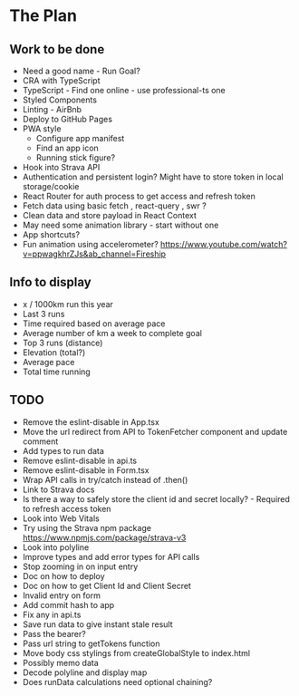 # The Plan

## Work to be done

- Need a good name - Run Goal?
- CRA with TypeScript
- TypeScript - Find one online - use professional-ts one
- Styled Components
- Linting - AirBnb
- Deploy to GitHub Pages
- PWA style
  - Configure app manifest
  - Find an app icon
  - Running stick figure?
- Hook into Strava API
- Authentication and persistent login? Might have to store token in local storage/cookie
- React Router for auth process to get access and refresh token
- Fetch data using basic fetch , react-query , swr ?
- Clean data and store payload in React Context
- May need some animation library - start without one
- App shortcuts?
- Fun animation using accelerometer? https://www.youtube.com/watch?v=ppwagkhrZJs&ab_channel=Fireship

## Info to display

- x / 1000km run this year
- Last 3 runs
- Time required based on average pace
- Average number of km a week to complete goal
- Top 3 runs (distance)
- Elevation (total?)
- Average pace
- Total time running

## TODO

- Remove the eslint-disable in App.tsx
- Move the url redirect from API to TokenFetcher component and update comment
- Add types to run data
- Remove eslint-disable in api.ts
- Remove eslint-disable in Form.tsx
- Wrap API calls in try/catch instead of .then()
- Link to Strava docs
- Is there a way to safely store the client id and secret locally? - Required to refresh access token
- Look into Web Vitals
- Try using the Strava npm package https://www.npmjs.com/package/strava-v3
- Look into polyline
- Improve types and add error types for API calls
- Stop zooming in on input entry
- Doc on how to deploy
- Doc on how to get Client Id and Client Secret
- Invalid entry on form
- Add commit hash to app
- Fix any in api.ts
- Save run data to give instant stale result
- Pass the bearer?
- Pass url string to getTokens function
- Move body css stylings from createGlobalStyle to index.html
- Possibly memo data
- Decode polyline and display map
- Does <Info /> runData calculations need optional chaining?
